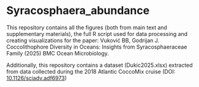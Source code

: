 # Syracosphaera_abundance
This repository contains all the figures (both from main text and supplementary materials), the full R script used for data processing and creating visualizations for the paper:
Vuković BB, Godrijan J. Coccolithophore Diversity in Oceans: Insights from Syracosphaeraceae Family (2025) BMC Ocean Microbiology.

Additionally, this repository contains a dataset (Dukic2025.xlsx) extracted from data collected during the 2018 Atlantic CoccoMix cruise (DOI: [10.1126/sciadv.adf6973](10.1126/sciadv.adf6973))
